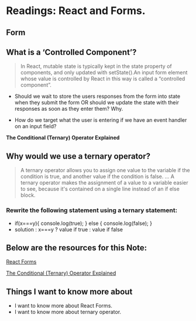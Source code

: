 # Readings: React and Forms.


## **Form**

## What is a ‘Controlled Component’?
>In React, mutable state is typically kept in the state property of components, and only updated with setState().An input form element whose value is controlled by React in this way is called a “controlled component”.


- Should we wait to store the users responses from the form into state when they submit the form OR should we update the state with their responses as soon as they enter them? Why.

- How do we target what the user is entering if we have an event handler on an input field?

 **The Conditional (Ternary) Operator Explained**

## Why would we use a ternary operator?

>A ternary operator allows you to assign one value to the variable if the condition is true, and another value if the condition is false. ... A ternary operator makes the assignment of a value to a variable easier to see, because it's contained on a single line instead of an if else block.


### Rewrite the following statement using a ternary statement:
- if(x===y){
  console.log(true);
} else {
  console.log(false);
}
- solution :
x===y ? value if true : value if false



## Below are the resources for this Note:

[React Forms](https://reactjs.org/docs/forms.html)

[The Conditional (Ternary) Operator Explained](https://codeburst.io/javascript-the-conditional-ternary-operator-explained-cac7218beeff)


## Things I want to know more about
- I want to know more about React Forms.
- I want to know more about ternary operator.
